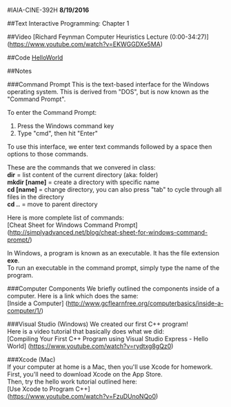 #IAIA-CINE-392H
**8/19/2016**

##Text
Interactive Programming: Chapter 1   
  
##Video
[Richard Feynman Computer Heuristics Lecture (0:00-34:27)]      
(https://www.youtube.com/watch?v=EKWGGDXe5MA)  

##Code
[HelloWorld](../c++/001_HelloWorld/Source.cpp)

##Notes

###Command Prompt
This is the text-based interface for the Windows operating system. This is derived from "DOS", but is now known as the "Command Prompt".  

To enter the Command Prompt:  
1. Press the Windows command key   
2. Type "cmd", then hit "Enter"  

To use this interface, we enter text commands followed by a space then options to those commands.  

These are the commands that we convered in class:  
**dir** = list content of the current directory (aka: folder)  
**mkdir [name]** = create a directory with specific name  
**cd [name]** = change directory, you can also press "tab" to cycle through all files in the directory  
**cd ..** = move to parent directory

Here is more complete list of commands:  
[Cheat Sheet for Windows Command Prompt]
(http://simplyadvanced.net/blog/cheat-sheet-for-windows-command-prompt/)

In Windows, a program is known as an executable. It has the file extension **exe**.  
To run an executable in the command prompt, simply type the name of the program.  

###Computer Components
We briefly outlined the components inside of a computer. Here is a link which does the same:  
[Inside a Computer]
(http://www.gcflearnfree.org/computerbasics/inside-a-computer/1/)   

###Visual Studio (Windows)
We created our first C++ program!  
Here is a video tutorial that basically does what we did:  
[Compiling Your First C++ Program using Visual Studio Express - Hello World]
(https://www.youtube.com/watch?v=rydtxg8gQz0)

###Xcode (Mac)  
If your computer at home is a Mac, then you'll use Xcode for homework.  
First, you'll need to download Xcode on the App Store.  
Then, try the hello work tutorial outlined here:  
[Use Xcode to Program C++]  
(https://www.youtube.com/watch?v=FzuDUnoNQo0)
